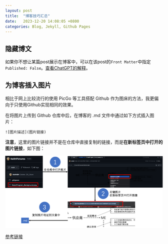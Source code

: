 ```yaml
---
layout: post
title:  "博客技巧汇总"
date:   2023-12-20 14:08:05 +0800
categories: Blog, Jekyll, Github Pages
---
```


## 隐藏博文
如果你不想让某篇post展示在博客中，可以在该post的`Front Matter`中指定`Published: False`。[查看ChatGPT的解释](https://chat.openai.com/share/277f331d-c8d1-4bb4-b0dd-e6caa3184eec)。

## 为博客插入图片
相比于网上比较流行的使用 PicGo 等工具搭配 Github 作为图床的方法，我更偏向于只使用Github实现相同的效果。

在将图片上传到 Github 仓库中后，在博客的 .md 文件中通过如下方式插入图片：

`![图片描述](图片链接)`

**注意**，这里的图片链接并不是在仓库中直接复制的链接，而是**在新标签页中打开的图片链接**，如下图：

![在博客中引用图片](https://raw.githubusercontent.com/KeithBH/KeithPictures/main/CiteImage.png)

[参考链接](https://www.bilibili.com/video/BV1Va41177xV/?spm_id_from=333.337.search-card.all.click&vd_source=e76e9bb0a051986a16535ab4f8d9842a)